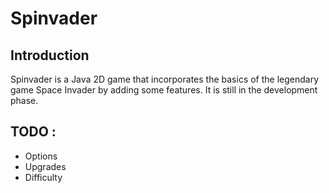 <h1>Spinvader</h1>

<h2>Introduction</h2>
Spinvader is a Java 2D game that incorporates the basics of the legendary game Space Invader by adding some features.
It is still in the development phase.

<h2>TODO :</h2>
<ul>
	<li>Options
	<li>Upgrades
	<li>Difficulty
</ul>